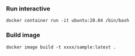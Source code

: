 
### Run interactive

```docker container run -it ubuntu:20.04 /bin/bash```

### Build image

```docker image build -t xxxx/sample:latest .```



